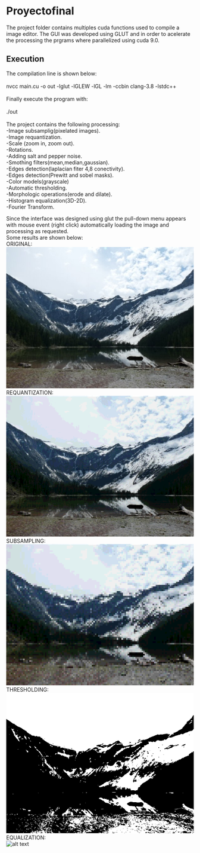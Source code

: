 # Proyectofinal

The project folder contains multiples cuda functions used to compile a image editor. The GUI was developed using GLUT and in order to acelerate the processing the prgrams where parallelized using cuda 9.0.<br/>

## Execution<br/>

The compilation line is shown below:<br/><br/>
nvcc main.cu -o out -lglut -lGLEW -lGL -lm -ccbin clang-3.8 -lstdc++<br/><br/>
Finally execute the program with:<br/><br/>
./out<br/><br/>
The project contains the following processing:<br/>
-Image subsamplig(pixelated images).<br/>
-Image requantization.<br/>
-Scale (zoom in, zoom out).<br/>
-Rotations.<br/>
-Adding salt and pepper noise.<br/>
-Smothing filters(mean,median,gaussian).<br/>
-Edges detection(laplacian fiter 4,8 conectivity).<br/>
-Edges detection(Prewitt and sobel masks).<br/>
-Color models(grayscale)<br/>
-Automatic thresholding.<br/>
-Morphologic operations(erode and dilate).<br/>
-Histogram equalization(3D-2D).<br/>
-Fourier Transform.<br/>

Since the interface was designed using glut the pull-down menu appears with mouse event (right click) automatically loading the image and processing as requested.<br/>
Some results are shown below:<br/>
ORIGINAL:<br/>
![alt text](https://github.com/alvarorm254/Proyectofinal/blob/master/monta%C3%B1a.bmp)<br/>
REQUANTIZATION:<br/>
![alt text](https://github.com/alvarorm254/Proyectofinal/blob/master/req.png)<br/>
SUBSAMPLING:<br/>
![alt text](https://github.com/alvarorm254/Proyectofinal/blob/master/subsampling.png)<br/>
THRESHOLDING:<br/>
![alt text](https://github.com/alvarorm254/Proyectofinal/blob/master/Binary.png)<br/>
EQUALIZATION:<br/>
![alt text](https://github.com/alvarorm254/Proyectofinal)<br/>
